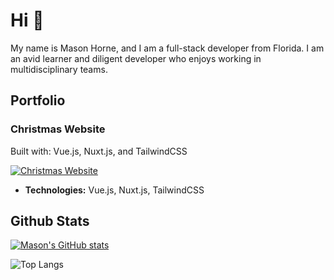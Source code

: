 # Hi 👋
My name is Mason Horne, and I am a full-stack developer from Florida. I am an avid learner and diligent developer who enjoys working in multidisciplinary teams.
## Portfolio
### Christmas Website
Built with: Vue.js, Nuxt.js, and TailwindCSS

[![Christmas Website](https://img.shields.io/badge/Christmas%20Website-Live-brightgreen?style=for-the-badge)](https://christmas-website-two.vercel.app/)

- **Technologies:** Vue.js, Nuxt.js, TailwindCSS
## Github Stats
[![Mason's GitHub stats](https://github-readme-stats.vercel.app/api?username=masonscotthorne)](https://github.com/anuraghazra/github-readme-stats)

![Top Langs](https://github-readme-stats.vercel.app/api/top-langs/?username=anuraghazra&layout=compact)

